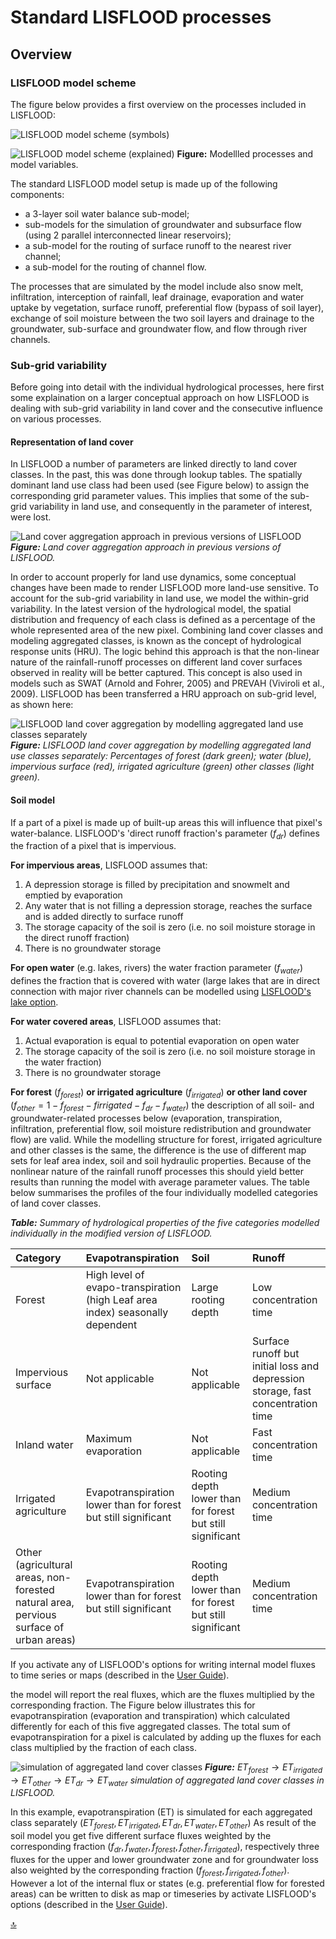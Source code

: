 # Standard LISFLOOD processes

## Overview

### LISFLOOD model scheme

The figure below provides a first overview on the processes included in LISFLOOD:


![ LISFLOOD model scheme (symbols)](../media/LISFLOOD.png)

![ LISFLOOD model scheme (explained)](../media/LISFLOOD_explained.png)
**Figure:** Modellled processes and model variables.


The standard LISFLOOD model setup is made up of the following components:

- a 3-layer soil water balance sub-model;
- sub-models for the simulation of groundwater and subsurface flow (using 2 parallel interconnected linear reservoirs);
- a sub-model for the routing of surface runoff to the nearest river channel;
- a sub-model for the routing of channel flow.

The processes that are simulated by the model include also snow melt, infiltration, interception of rainfall, leaf drainage, evaporation and water uptake by vegetation, surface runoff, preferential flow (bypass of soil layer), exchange of soil moisture between the two soil layers and drainage to the groundwater, sub-surface and groundwater flow, and flow through river channels.

### Sub-grid variability

Before going into detail with the individual hydrological processes, here first some explaination on a larger conceptual approach on how LISFLOOD is dealing with sub-grid variability in land cover and the consecutive influence on various processes.

#### Representation of land cover

In LISFLOOD a number of parameters are linked directly to land cover classes. In the past, this was done through lookup tables. The spatially dominant land use class had been used (see Figure below) to assign the corresponding grid parameter values. This implies that some of the sub-grid variability in land use, and consequently in the parameter of interest, were lost.

![Land cover aggregation approach in previous versions of LISFLOOD](../media/image13.jpg)
**_Figure:_** *Land cover aggregation approach in previous versions of LISFLOOD.*

In order to account properly for land use dynamics, some conceptual changes have been made to render LISFLOOD more land-use sensitive. To account for the sub-grid variability in land use, we model the within-grid variability. In the latest version of the hydrological model, the spatial distribution and frequency of each class is defined as a percentage of the whole represented area of the new pixel. Combining land cover classes and modeling aggregated classes, is known as the concept of hydrological response units (HRU). The logic behind this approach is that the non-linear nature of the rainfall-runoff processes on different land cover surfaces observed in reality will be better captured. This concept is also used in models such as SWAT (Arnold and Fohrer, 2005) and PREVAH (Viviroli et al., 2009). LISFLOOD has been transferred a HRU approach on sub-grid level, as shown here:

![LISFLOOD land cover aggregation by modelling aggregated land use classes separately](../media/image63.png)
**_Figure:_** *LISFLOOD land cover aggregation by modelling aggregated land use classes separately: Percentages of forest (dark green); water (blue), impervious surface (red), irrigated agriculture (green) other classes (light green).*

#### Soil model

If a part of a pixel is made up of built-up areas this will influence that pixel's water-balance. LISFLOOD's 'direct runoff fraction's parameter ($f_{dr}$) defines the fraction of a pixel that is impervious.

**For impervious areas**, LISFLOOD assumes that:
1. A depression storage is filled by precipitation and snowmelt and emptied by evaporation
2. Any water that is not filling a depression storage, reaches the surface and is added directly to surface runoff
3. The storage capacity of the soil is zero (i.e. no soil moisture storage in the direct runoff fraction)
4. There is no groundwater storage

**For open water** (e.g. lakes, rivers) the water fraction parameter ($f_{water}$) defines the fraction that is covered with water (large lakes that are in direct connection with major river channels can be modelled using [LISFLOOD's lake option](https://ec-jrc.github.io/lisflood-model/3_optLISFLOOD_lakes/). 

**For water covered areas**, LISFLOOD assumes that:
1. Actual evaporation is equal to potential evaporation on open water
3. The storage capacity of the soil is zero (i.e. no soil moisture storage in the water fraction)
4. There is no groundwater storage

**For forest** $(f_{forest})$ **or irrigated agriculture** $(f_{irrigated})$ **or other land cover** $(f_{other}=1-f_{forest}-f{irrigated}-f_{dr}-f_{water})$ the description of all soil- and groundwater-related processes below (evaporation, transpiration, infiltration, preferential flow, soil moisture redistribution and groundwater flow) are valid. While the modelling structure for forest, irrigated agriculture and other classes is the same, the difference is the use of different map sets for leaf area index, soil and soil hydraulic properties. Because of the nonlinear nature of the rainfall runoff processes this should yield better results than running the model with average parameter values. The table below summarises the profiles of the four individually modelled categories of land cover classes.

***Table:*** *Summary of hydrological properties of the five categories modelled individually in the modified version of LISFLOOD.*

| Category                                                     | Evapotranspiration                                           | Soil                                                      | Runoff                                                       |
| :----------------------------------------------------------- | :----------------------------------------------------------- | :-------------------------------------------------------- | :----------------------------------------------------------- |
| Forest                                                       | High level of evapo-transpiration (high Leaf area index) seasonally dependent | Large rooting depth                                       | Low concentration time                                       |
| Impervious surface                                           | Not applicable                                               | Not applicable                                            | Surface runoff but initial loss and depression storage, fast concentration time |
| Inland water                                                 | Maximum evaporation                                          | Not applicable                                            | Fast concentration time                                      |
| Irrigated agriculture                                        | Evapotranspiration lower than for forest but still significant | Rooting depth lower than for forest but still significant | Medium concentration time                                    |
| Other (agricultural areas, non-forested natural area, pervious surface of urban areas) | Evapotranspiration lower than for forest but still significant | Rooting depth lower than for forest but still significant | Medium concentration time                                    |

If you activate any of LISFLOOD's options for writing internal model fluxes to time series or maps (described in the [User Guide](https://ec-jrc.github.io/lisflood-code/4_annex_settings_and_options/)).
 
the model will report the real fluxes, which are the fluxes multiplied by the corresponding fraction. 
The Figure below illustrates this for evapotranspiration (evaporation and transpiration) which calculated differently for each of this five aggregated classes. 
The total sum of evapotranspiration for a pixel is calculated by adding up the fluxes for each class multiplied by the fraction of each class.

![simulation of aggregated land cover classes](../media/image24-resize.png)
***Figure:***  $ET_{forest} \to ET_{irrigated}\to ET_{other} \to ET_{dr} \to ET_{water}$ *simulation of aggregated land cover classes in LISFLOOD.*

In this example, evapotranspiration (ET) is simulated for each aggregated class separately  $(ET_{forest}, ET_{irrigated},ET_{dr}, ET_{water}, ET_{other})$ 
As result of the soil model you get five different surface fluxes weighted by the corresponding fraction $(f_{dr},f_{water},f_{forest},f_{other},f_{irrigated})$, 
respectively three fluxes for the upper and lower groundwater zone and for groundwater loss also weighted by the corresponding fraction $(f_{forest},f_{irrigated},f_{other})$. 
However a lot of the internal flux or states (e.g. preferential flow for forested areas) can be written 
to disk as map or timeseries by activate LISFLOOD's options (described in the [User Guide](https://ec-jrc.github.io/lisflood-code/4_annex_settings_and_options/)).

[🔝](#top)
